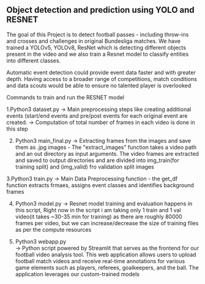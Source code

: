## Object detection and prediction using YOLO and RESNET

The goal of this Project is to detect football passes - including throw-ins and crosses and challenges in original Bundesliga matches. We have trained a YOLOv5, YOLOv8, ResNet which is detecting different objects present in the video
and we also train a Resnet model to classify entities into different classes.

Automatic event detection could provide event data faster and with greater depth. Having access to a broader range of competitions, match conditions and data scouts would be able to ensure no talented player is overlooked


Commands to train and run the RESNET model

1.Python3 dataset.py
-> Main preprocessing steps like creating additional events (start/end events and pre/post events for each original event are created.
-> Computation of total number of frames in each video is done in this step

2. Python3 main_final.py
-> Extracting frames from the images and save them as .jpg images - The "extract_images" function takes a video path and an out directory as input arguments. The video frames are extracted and saved to output directories
and are divided into img_train(for training split) and (img_valid) fro validation split images

3.Python3 train.py
-> Main Data Preprocessing function - the get_df function extracts frmaes, assigns event classes and identifies background frames

4. Python3 model.py
-> Resnet model training and evaluation happens in this script, Right now in the script i am taking only 1 train and 1 val video(it takes ~30-35 min for training) as there are roughly 80000 frames per video, but we can increase/decrease the size of training files as per the compute resources
 
5. Python3 webapp.py  
-> Python script powered by Streamlit that serves as the frontend for our football video analysis tool. This web application allows users to upload football match videos and receive real-time annotations for various game elements such as players, referees, goalkeepers, and the ball. The application leverages our custom-trained models
 

